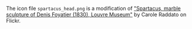 The icon file `spartacus_head.png` is a modification of ["Spartacus, marble sculpture of Denis Foyatier (1830), Louvre Museum"](https://www.flickr.com/photos/carolemage/8270400666) by Carole Raddato on Flickr.
